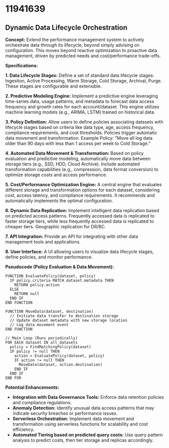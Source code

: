 # 11941639

## Dynamic Data Lifecycle Orchestration

**Concept:** Extend the performance management system to actively orchestrate data *through* its lifecycle, beyond simply advising on configuration. This moves beyond reactive optimization to proactive data management, driven by predicted needs and cost/performance trade-offs.

**Specifications:**

**1. Data Lifecycle Stages:** Define a set of standard data lifecycle stages: Ingestion, Active Processing, Warm Storage, Cold Storage, Archival, Purge. These stages are configurable and extensible.

**2. Predictive Modeling Engine:** Implement a predictive engine leveraging time-series data, usage patterns, and metadata to forecast data access frequency and growth rates for each account/dataset. This engine utilizes machine learning models (e.g., ARIMA, LSTM) trained on historical data.

**3. Policy Definition:** Allow users to define policies associating datasets with lifecycle stages based on criteria like data type, age, access frequency, compliance requirements, and cost thresholds. Policies trigger automatic data movement and transformation. Example Policy: "Move all log data older than 90 days with less than 1 access per week to Cold Storage."

**4. Automated Data Movement & Transformation:**  Based on policy evaluation and predictive modeling, automatically move data between storage tiers (e.g., SSD, HDD, Cloud Archive).  Include automated transformation capabilities (e.g., compression, data format conversion) to optimize storage costs and access performance.

**5. Cost/Performance Optimization Engine:**  A central engine that evaluates different storage and transformation options for each dataset, considering cost, access latency, and compliance requirements.  It recommends and automatically implements the optimal configuration.

**6. Dynamic Data Replication:** Implement intelligent data replication based on predicted access patterns. Frequently accessed data is replicated to faster storage tiers, while less frequently accessed data is replicated to cheaper tiers. Geographic replication for DR/BC.

**7. API Integration:** Provide an API for integrating with other data management tools and applications.

**8. User Interface:** A UI allowing users to visualize data lifecycle stages, define policies, and monitor performance.




**Pseudocode (Policy Evaluation & Data Movement):**

```
FUNCTION EvaluatePolicy(dataset, policy)
  IF policy.criteria MATCH dataset.metadata THEN
    RETURN policy.action
  ELSE
    RETURN null
  END IF
END FUNCTION

FUNCTION MoveData(dataset, destination)
  // Initiate data transfer to destination storage
  // Update dataset metadata with new storage location
  // Log data movement event
END FUNCTION

// Main Loop (Runs periodically)
FOR EACH dataset IN all_datasets
  policy = FindMatchingPolicy(dataset)
  IF policy != null THEN
    action = EvaluatePolicy(dataset, policy)
    IF action != null THEN
      MoveData(dataset, action.destination)
    END IF
  END IF
END FOR
```

**Potential Enhancements:**

*   **Integration with Data Governance Tools:**  Enforce data retention policies and compliance regulations.
*   **Anomaly Detection:** Identify unusual data access patterns that may indicate security breaches or performance issues.
*   **Serverless Orchestration:** Implement data movement and transformation using serverless functions for scalability and cost efficiency.
* **Automated Tiering based on predicted query costs:** Use query pattern analysis to predict costs, then tier storage and replicas accordingly.